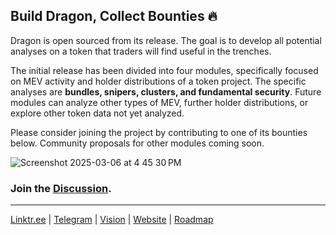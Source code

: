 ## Build Dragon, Collect Bounties 🔥

Dragon is open sourced from its release. The goal is to develop all potential analyses on a token that traders will find useful in the trenches.   

The initial release has been divided into four modules,  specifically focused on MEV activity and holder distributions of a token project. The specific analyses are **bundles, snipers, clusters, and fundamental security**. Future modules can analyze other types of MEV, further holder distributions, or explore other token data not yet analyzed.

Please consider joining the project by contributing to one of its bounties below. Community proposals for other modules coming soon.

![Screenshot 2025-03-06 at 4 45 30 PM](https://github.com/user-attachments/assets/6292af01-436b-4d15-b3ca-f7918c4a07a9)

### Join the [Discussion](https://github.com/orgs/alpha-dragon-org/discussions).

---

[Linktr.ee](https://linktr.ee/alphadragon) |
[Telegram](https://t.me/+OU0SLVfcpEZhZWQx) | 
[Vision](https://dragon-12.gitbook.io/alpha-dragon) | 
[Website](https://alpha-dragon.ai/index.html) | 
[Roadmap](https://docs.google.com/presentation/d/e/2PACX-1vRWKTS6OiL_j0Xb707QJcrb18XhJQn8zdX7LgQIGvrWEaSPtL0cQAOz6_yt87lN3ZUMyIAFINNTh-LL/pub?start=true&loop=true&delayms=10000)
